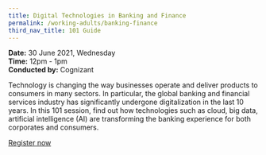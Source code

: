```yaml
---
title: Digital Technologies in Banking and Finance
permalink: /working-adults/banking-finance
third_nav_title: 101 Guide
---
```




**Date:** 30 June 2021, Wednesday  
**Time:** 12pm - 1pm  
**Conducted by:** Cognizant  

Technology is changing the way businesses operate and deliver products to consumers in many sectors. In particular, the global banking and financial services industry has significantly undergone digitalization in the last 10 years. In this 101 session, find out how technologies such as cloud, big data, artificial intelligence (AI) are transforming the banking experience for both corporates and consumers.

[Register now](https://zoom.us/webinar/register/1316225933067/WN_P4qnQLbcTSe2zQSd0ecY5A)